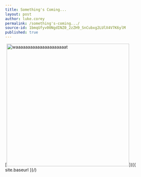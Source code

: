 ```yaml
---
title: Something's Coming...
layout: post
author: luke.corey
permalink: /something's-coming.../
source-id: 1bmqUfyv00NgdINZ0_2zZH9_SnCubxg2LUlX4V7K6ylM
published: true
---
```

[<img src="{{ site.baseurl }}/images/Screenshot 2018-10-04 at 08.33.06.png" alt="waaaaaaaaaaaaaaaaaaaaat" style="width: 400px;"/>]({{ site.baseurl }}/)

